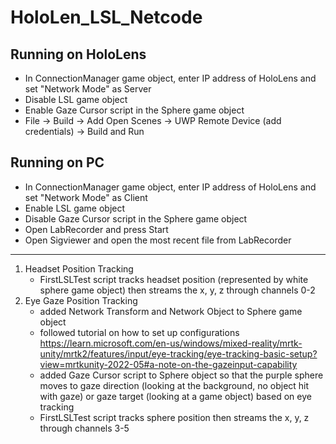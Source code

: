 # HoloLen_LSL_Netcode

## Running on HoloLens
* In ConnectionManager game object, enter IP address of HoloLens and set "Network Mode" as Server
* Disable LSL game object
* Enable Gaze Cursor script in the Sphere game object
* File -> Build -> Add Open Scenes -> UWP Remote Device (add credentials) -> Build and Run

## Running on PC 
* In ConnectionManager game object, enter IP address of HoloLens and set "Network Mode" as Client
* Enable LSL game object
* Disable Gaze Cursor script in the Sphere game object
* Open LabRecorder and press Start
* Open Sigviewer and open the most recent file from LabRecorder
---
1. Headset Position Tracking
    * FirstLSLTest script tracks headset position (represented by white sphere game object) then streams the x, y, z through channels 0-2
2. Eye Gaze Position Tracking
    * added Network Transform and Network Object to Sphere game object
    * followed tutorial on how to set up configurations https://learn.microsoft.com/en-us/windows/mixed-reality/mrtk-unity/mrtk2/features/input/eye-tracking/eye-tracking-basic-setup?view=mrtkunity-2022-05#a-note-on-the-gazeinput-capability
    * added Gaze Cursor script to Sphere object so that the purple sphere moves to gaze direction (looking at the background, no object hit with gaze) or gaze target (looking at a game object) based on eye tracking
    * FirstLSLTest script tracks sphere position then streams the x, y, z through channels 3-5
